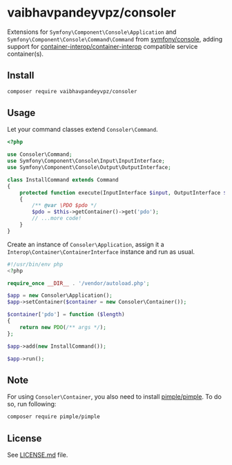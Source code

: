 # vaibhavpandeyvpz/consoler
Extensions for ```Symfony\Component\Console\Application``` and ```Symfony\Component\Console\Command\Command``` from [symfony/console](https://github.com/symfony/console), adding support for [container-interop/container-interop](https://github.com/container-interop/container-interop) compatible service container(s).

Install
------
```bash
composer require vaibhavpandeyvpz/consoler
```

Usage
------
Let your command classes extend ```Consoler\Command```.

```php
<?php

use Consoler\Command;
use Symfony\Component\Console\Input\InputInterface;
use Symfony\Component\Console\Output\OutputInterface;

class InstallCommand extends Command
{
    protected function execute(InputInterface $input, OutputInterface $output)
    {
        /** @var \PDO $pdo */
        $pdo = $this->getContainer()->get('pdo');
        // ...more code!
    }
}
```

Create an instance of ```Consoler\Application```, assign it a ```Interop\Container\ContainerInterface``` instance and run as usual.

```php
#!/usr/bin/env php
<?php

require_once __DIR__ . '/vendor/autoload.php';

$app = new Consoler\Application();
$app->setContainer($container = new Consoler\Container());

$container['pdo'] = function ($length)
{
    return new PDO(/** args */);
};

$app->add(new InstallCommand());

$app->run();
```

Note
------
For using ```Consoler\Container```, you also need to install [pimple/pimple](https://github.com/silexphp/Pimple). To do so, run following:
```bash
composer require pimple/pimple
```

License
------
See [LICENSE.md](https://github.com/vaibhavpandeyvpz/consoler/blob/master/LICENSE.md) file.
